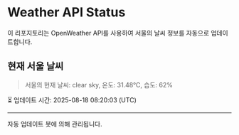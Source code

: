 
# Weather API Status

이 리포지토리는 OpenWeather API를 사용하여 서울의 날씨 정보를 자동으로 업데이트합니다.

## 현재 서울 날씨
> 서울의 현재 날씨: clear sky, 온도: 31.48°C, 습도: 62%

⏳ 업데이트 시간: 2025-08-18 08:20:03 (UTC)

---
자동 업데이트 봇에 의해 관리됩니다.

